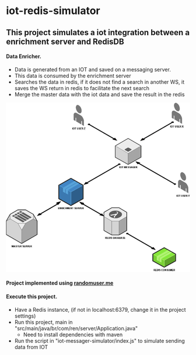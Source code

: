# iot-redis-simulator

## This project simulates a iot integration between a enrichment server and RedisDB

#### Data Enricher.
- Data is generated from an IOT and saved on a messaging server.
- This data is consumed by the enrichment server
- Searches the data in redis, if it does not find a search in another WS, it saves the WS return in redis to facilitate the next search
- Merge the master data with the iot data and save the result in the redis

![diagram](doc/Diagrama.png "Diagrama")

#### Project implemented using [randomuser.me](https://randomuser.me/)

#### Execute this project.
- Have a Redis instance, (if not in localhost:6379, change it in the project settings)
- Run this project, main in "src/main/java/br/com/ren/server/Application.java"
  - Need to install dependencies with maven
- Run the script in "iot-messager-simulator/index.js" to simulate sending data from IOT